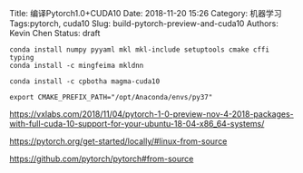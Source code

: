 Title: 编译Pytorch1.0+CUDA10
Date: 2018-11-20 15:26
Category: 机器学习
Tags:pytorch, cuda10
Slug: build-pytorch-preview-and-cuda10
Authors: Kevin Chen
Status: draft





```
conda install numpy pyyaml mkl mkl-include setuptools cmake cffi typing
conda install -c mingfeima mkldnn
```



```
conda install -c cpbotha magma-cuda10 
```



```
export CMAKE_PREFIX_PATH="/opt/Anaconda/envs/py37"
```



https://vxlabs.com/2018/11/04/pytorch-1-0-preview-nov-4-2018-packages-with-full-cuda-10-support-for-your-ubuntu-18-04-x86_64-systems/



https://pytorch.org/get-started/locally/#linux-from-source



https://github.com/pytorch/pytorch#from-source